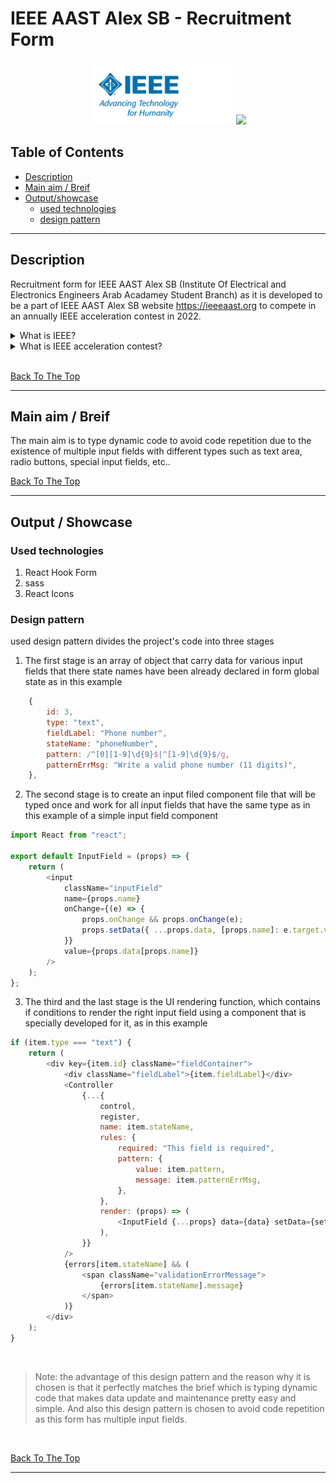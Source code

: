 <!--
needed:-
--------

description
    This is the name of the project. It describes the whole project in one sentence, and helps people understand what the main goal and aim of the project is.

table of content

explain brief/showcase and output
    What your application does, (explain brief and its relation with the description)
    Why you used the technologies you used, (how it is perfect for the brief)
    Some of the challenges you faced and features you hope to implement in the future.
How to Use the Project (a place to refrence for users) and I may take sc or use design principles to explain the useage for the end-user

----------------------
don't forget IEEEs logos
----------------------

should i type how to run it or to use these packages? this is in case if i need prople to run code and contribute with me as if this project is an open source project, I don't need this tip in my project case

should i type refrences, no as I haven't used any external resources

should i talk about my code and why i used it? yes I will type it in the second point
 -->

# IEEE AAST Alex SB - Recruitment Form

<p align="center">
<img src="src/assets/IEEE-main-logo.png" height="100">
<img src="src/assets/IEEE-Logo--blue.png" height="100" >

</p>

## Table of Contents

-   [Description](#description)
-   [Main aim / Breif](#main-aim--breif)
-   [Output/showcase](#output--showcase)
    -   [used technologies](#used-technologies)
    -   [design pattern](#design-pattern)

---

## Description

Recruitment form for IEEE AAST Alex SB (Institute Of Electrical and Electronics Engineers Arab Acadamey Student Branch) as it is developed to be a part of IEEE AAST Alex SB website https://ieeeaast.org to compete in an annually IEEE acceleration contest in 2022.

<details>
<summary>What is IEEE?</summary>
IEEE and its members inspire a global community to innovate for a better tomorrow through highly cited publications, conferences, technology standards, and professional and educational activities. IEEE is the trusted “voice” for engineering, computing, and technology information around the globe.

– Refrence: https://www.ieee.org/about/index.html

</details>

<details>
<summary>What is IEEE acceleration contest?</summary>
The IEEE acceleration contest is a program aiming to promote educational activities among IEEE volunteers and IEEE entities in Region 8, the program allows local initiatives to get higher visibility and to be supported by the prestigious IEEE R8 Technical & Educational activities board.

The program is looking for outstanding contributions and innovative initiatives in:

– An educational program for Pre-University Education

– An educational program for University Education

– An educational program for Continuing Education

The contest aims to:

Provide an opportunity to IEEE Region 8 members to initiate programs in Educational Activities;
Showcase the innovation and drive of IEEE Region, 8 members, to an international audience;
Find creative programs which provide value to IEEE membership and the general public.

– Refrence: https://ieeer8.org/category/technical-activities/professional-and-educational-activities/programs-professional-and-educational-activities/acceleration-contest/

</details>
<br>

[Back To The Top](#table-of-contents)

---

## Main aim / Breif

The main aim is to type dynamic code to avoid code repetition due to the existence of multiple input fields with different types such as text area, radio buttons, special input fields, etc..

[Back To The Top](#table-of-contents)

---

## Output / Showcase

### Used technologies

<ol>
    <li>React Hook Form</li>
    <li>sass</li>
    <li>React Icons</li>
</ol>

### Design pattern

used design pattern divides the project's code into three stages

1. The first stage is an array of object that carry data for various input fields that there state names have been already declared in form global state as in this example

```js
    {
        id: 3,
        type: "text",
        fieldLabel: "Phone number",
        stateName: "phoneNumber",
        pattern: /^[0][1-9]\d{9}$|^[1-9]\d{9}$/g,
        patternErrMsg: "Write a valid phone number (11 digits)",
    },
```

2. The second stage is to create an input filed component file that will be typed once and work for all input fields that have the same type as in this example of a simple input field component

```js
import React from "react";

export default InputField = (props) => {
    return (
        <input
            className="inputField"
            name={props.name}
            onChange={(e) => {
                props.onChange && props.onChange(e);
                props.setData({ ...props.data, [props.name]: e.target.value });
            }}
            value={props.data[props.name]}
        />
    );
};
```

3. The third and the last stage is the UI rendering function, which contains if conditions to render the right input field using a component that is specially developed for it, as in this example

```js
if (item.type === "text") {
    return (
        <div key={item.id} className="fieldContainer">
            <div className="fieldLabel">{item.fieldLabel}</div>
            <Controller
                {...{
                    control,
                    register,
                    name: item.stateName,
                    rules: {
                        required: "This field is required",
                        pattern: {
                            value: item.pattern,
                            message: item.patternErrMsg,
                        },
                    },
                    render: (props) => (
                        <InputField {...props} data={data} setData={setData} />
                    ),
                }}
            />
            {errors[item.stateName] && (
                <span className="validationErrorMessage">
                    {errors[item.stateName].message}
                </span>
            )}
        </div>
    );
}
```

<br>

> Note: the advantage of this design pattern and the reason why it is chosen is that it perfectly matches the brief which is typing dynamic code that makes data update and maintenance pretty easy and simple. And also this design pattern is chosen to avoid code repetition as this form has multiple input fields.

<br>

[Back To The Top](#table-of-contents)

---
